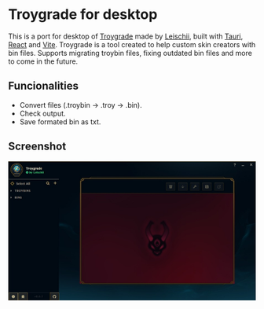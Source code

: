 # Troygrade for desktop

This is a port for desktop of [Troygrade](https://github.com/Leischii/Leischii.github.io) made by [Leischii](https://github.com/Leischii), built with [Tauri](https://tauri.app/v1/guides/getting-started/setup/vite), [React](https://react.dev/learn) and [Vite](https://vitejs.dev/).
Troygrade is a tool created to help custom skin creators with bin files. Supports migrating troybin files, fixing outdated bin files and more to come in the future.

## Funcionalities

- Convert files (.troybin → .troy → .bin).
- Check output.
- Save formated bin as txt.

## Screenshot

![App screenshot](./src/assets/images/screenshots/app-screenshot.jpeg)
